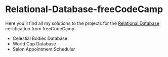 # Relational-Database-freeCodeCamp
Here you'll find all my solutions to the projects for the [Relational Database](https://www.freecodecamp.org/learn/relational-database/) certification from freeCodeCamp. 
* Celestial Bodies Database
* World Cup Database
* Salon Appointment Scheduler
